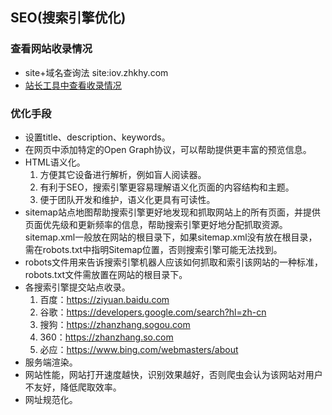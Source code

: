## SEO(搜索引擎优化)
### 查看网站收录情况
- site+域名查询法  site:iov.zhkhy.com
- [站长工具中查看收录情况](https://seo.chinaz.com)
### 优化手段
- 设置title、description、keywords。
- 在网页中添加特定的Open Graph协议，可以帮助提供更丰富的预览信息。
- HTML语义化。
  1. 方便其它设备进行解析，例如盲人阅读器。
  2. 有利于SEO，搜索引擎更容易理解语义化页面的内容结构和主题。
  3. 便于团队开发和维护，语义化更具有可读性。
- sitemap站点地图帮助搜索引擎更好地发现和抓取网站上的所有页面，并提供页面优先级和更新频率的信息，帮助搜索引擎更好地分配抓取资源。sitemap.xml一般放在网站的根目录下，如果sitemap.xml没有放在根目录，需在robots.txt中指明Sitemap位置，否则搜索引擎可能无法找到。
- robots文件用来告诉搜索引擎机器人应该如何抓取和索引该网站的一种标准，robots.txt文件需放置在网站的根目录下。
- 各搜索引擎提交站点收录。
  1. 百度：https://ziyuan.baidu.com
  2. 谷歌：https://developers.google.com/search?hl=zh-cn
  3. 搜狗：https://zhanzhang.sogou.com
  4. 360：https://zhanzhang.so.com
  5. 必应：https://www.bing.com/webmasters/about
- 服务端渲染。
- 网站性能，网站打开速度越快，识别效果越好，否则爬虫会认为该网站对用户不友好，降低爬取效率。
- 网址规范化。
